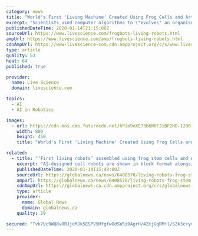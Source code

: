 ```yaml
---
category: news
title: "World's First 'Living Machine' Created Using Frog Cells and Artificial Intelligence"
excerpt: "Scientists used computer algorithms to \"evolve\" an organism that's made of 100% frog DNA — but it isn't a frog. What happens when you take cells from frog embryos and grow them into new organisms that were \"evolved\" by algorithms? You get something that researchers are calling the world's first \"living machine.\" Though the original stem cells ..."
publishedDateTime: 2020-01-14T21:15:00Z
sourceUrl: https://www.livescience.com/frogbots-living-robots.html
ampUrl: https://www.livescience.com/amp/frogbots-living-robots.html
cdnAmpUrl: https://www-livescience-com.cdn.ampproject.org/c/s/www.livescience.com/amp/frogbots-living-robots.html
type: article
quality: 53
heat: 64
published: true

provider:
  name: Live Science
  domain: livescience.com

topics:
  - AI
  - AI in Robotics

images:
  - url: https://cdn.mos.cms.futurecdn.net/hPio9oXE73b6NhFJiBF2HD-1200-80.jpg
    width: 800
    height: 450
    title: "World's First 'Living Machine' Created Using Frog Cells and Artificial Intelligence"

related:
  - title: "‘First living robots’ assembled using frog stem cells and AI design"
    excerpt: "AI-designed cell robots are shown in block format alongside actual versions of the ... a senior research fellow at the Oxford Uehiro Centre for Practical Ethics. “At what point would they become beings with interests that ought to be protected?” he said in an interview with the Guardian. “I think they’d acquire moral significance ..."
    publishedDateTime: 2020-01-14T15:48:00Z
    sourceUrl: https://globalnews.ca/news/6408570/living-robots-frog-stem-cells-ai/
    ampUrl: https://globalnews.ca/news/6408570/living-robots-frog-stem-cells-ai/amp/
    cdnAmpUrl: https://globalnews-ca.cdn.ampproject.org/c/s/globalnews.ca/news/6408570/living-robots-frog-stem-cells-ai/amp/
    type: article
    provider:
      name: Global News
      domain: globalnews.ca
    quality: 39

secured: "Tvk7Uc9WQ8vORJjdMJk5ESPV9Hfgfw8dSW5i9AgrH/4ZxjGqRM+l/SZk3c+yvs5YTnBnlQuEL2sURXemlY/o3XGZPrc9YECc3dvxXR/X8Z/x+vD0UoDQLCNUlSGOECOvs6XvrqoRMBxHmyDc7J0Srqv1v/twSorkaQYUxcG3G0WrMhsitxTP1dEGZ3jdsoK/eMOlENBklDsmRxJz1Ylx+Zbh3AGs21U2kd/Kcp5zCwXLGtjY/I+aqh4LGXUndn1Dk83HfYXGdMXnwYqf80vglgxKbzq76+cNn/lLZpFtNShYUi9hsZTE4eZ1muRer4yCE41GxciaE7Rxvv2k8q0iaNefKYYYj4KcW8Tme/z1iIBWn7UGtKXFnALvJ79cm2IgUvfYPDyAqgaC2VSgQk5LwJlBtmidYQHBO1oXAPnoWo+SU+3cojB9jSIsMPIlF5l4Leg8Y9LZh+iOBZ+hqFqCyA==;xPmM9D6EFstAib++FTOr4A=="
---
```


